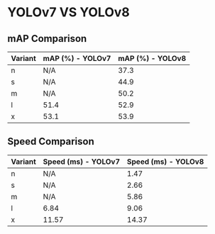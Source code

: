 ---
---
# YOLOv7 VS YOLOv8

## mAP Comparison

| Variant | mAP (%) - YOLOv7 | mAP (%) - YOLOv8 |
|---------|--------------------|--------------------|
| n | N/A | 37.3 |
| s | N/A | 44.9 |
| m | N/A | 50.2 |
| l | 51.4 | 52.9 |
| x | 53.1 | 53.9 |

## Speed Comparison

| Variant | Speed (ms) - YOLOv7 | Speed (ms) - YOLOv8 |
|---------|-----------------------|-----------------------|
| n | N/A | 1.47 |
| s | N/A | 2.66 |
| m | N/A | 5.86 |
| l | 6.84 | 9.06 |
| x | 11.57 | 14.37 |
